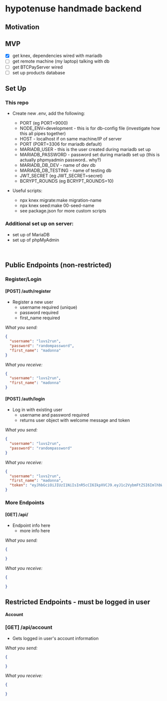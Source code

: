 # hypotenuse handmade backend

## Motivation


## MVP
- [x] get knex, dependencies wired with mariadb
- [ ] get remote machine (my laptop) talking with db
- [ ] get BTCPayServer wired
- [ ] set up products database

## Set Up

### This repo

- Create new .env, add the following:
  - PORT (eg PORT=9000)
  - NODE_ENV=development - this is for db-config file (investigate how this all pipes together)
  - HOST - localhost if on same machine/IP of server
  - PORT (PORT=3306 for mariadb default) 
  - MARIADB_USER - this is the user created during mariadb set up
  - MARIADB_PASSWORD - password set during mariadb set up (this is actually phpmyadmin password.. why?)
  - MARIADB_DB_DEV - name of dev db
  - MARIADB_DB_TESTING - name of testing db
  - JWT_SECRET (eg JWT_SECRET=secret)
  - BCRYPT_ROUNDS (eg BCRYPT_ROUNDS=10)

- Useful scripts:
  - npx knex migrate:make migration-name
  - npx knex seed:make 00-seed-name
  - see package.json for more custom scripts

### Additional set up on server:
- set up of MariaDB
- set up of phpMyAdmin

</br>

## Public Endpoints (non-restricted)

### Register/Login

#### [POST] /auth/register

- Register a new user
  - username required (unique)
  - password required
  - first_name required

_What you send:_

```json
{
  "username": "luvs2run",
  "password": "randompassword",
  "first_name": "madonna"
}
```

_What you receive:_

```json
{
  "username": "luvs2run",
  "first_name": "madonna"
}
```

#### [POST] /auth/login

- Log in with existing user
  - username and password required
  - returns user object with welcome message and token

_What you send:_

```json
{
  "username": "luvs2run",
  "password": "randompassword"
}
```

_What you receive:_

```json
{
  "username": "luvs2run",
  "first_name": "madonna",
  "token": "eyJhbGciOiJIUzI1NiIsInR5cCI6IkpXVCJ9.eyJ1c2VybmFtZSI6ImlhbWF1c2VyIiwiaWF0IjoxNjM2ODYyMDY5LCJleHAiOjE2MzY5NDg0Njl9.fhVnkCzPDA5kubS1fo3mj57AEZcon267qH7dQ5Rk7rU"
}
```

### More Endpoints

#### [GET] /api/ 

- Endpoint info here
  - more info here

_What you send:_

```json
{
  
}
```

_What you receive:_

```json
{
  
}
```

## Restricted Endpoints - must be logged in user

#### Account

### [GET] /api/account

- Gets logged in user's account information

_What you send:_

```json
{
  
}
```

_What you receive:_

```json
{
  
}
```